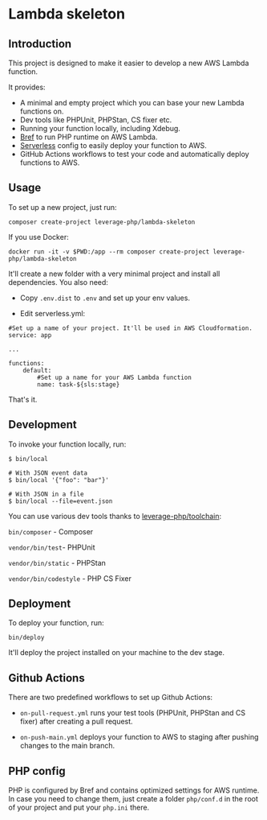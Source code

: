 # Lambda skeleton

## Introduction

This project is designed to make it easier to develop a new AWS Lambda function.

It provides:

- A minimal and empty project which you can base your new Lambda functions on.
- Dev tools like PHPUnit, PHPStan, CS fixer etc.
- Running your function locally, including Xdebug.
- [Bref](https://bref.sh) to run PHP runtime on AWS Lambda.
- [Serverless](https://www.serverless.com) config to easily deploy your function to AWS.
- GitHub Actions workflows to test your code and automatically deploy functions to AWS.

## Usage

To set up a new project, just run:

```
composer create-project leverage-php/lambda-skeleton
```

If you use Docker:

```
docker run -it -v $PWD:/app --rm composer create-project leverage-php/lambda-skeleton

```

It'll create a new folder with a very minimal project and install all dependencies. You also need:

- Copy `.env.dist` to `.env` and set up your env values.

- Edit serverless.yml:

```
#Set up a name of your project. It'll be used in AWS Cloudformation.
service: app

...

functions:
    default:
        #Set up a name for your AWS Lambda function
        name: task-${sls:stage}
```

That's it.

## Development

To invoke your function locally, run:

```
$ bin/local

# With JSON event data
$ bin/local '{"foo": "bar"}'

# With JSON in a file
$ bin/local --file=event.json
```

You can use various dev tools thanks to [leverage-php/toolchain](https://github.com/leverage-php/toolchain):

`bin/composer` - Composer

`vendor/bin/test`- PHPUnit

`vendor/bin/static` - PHPStan

`vendor/bin/codestyle` - PHP CS Fixer

## Deployment

To deploy your function, run:

`bin/deploy`

It'll deploy the project installed on your machine to the dev stage. 

## Github Actions

There are two predefined workflows to set up Github Actions:

- `on-pull-request.yml` runs your test tools (PHPUnit, PHPStan and CS fixer) after creating a pull request.

- `on-push-main.yml` deploys your function to AWS to staging after pushing changes to the main branch.

## PHP config

PHP is configured by Bref and contains optimized settings for AWS runtime. In case you need to change them, just create a folder `php/conf.d` in the root of your project and put your `php.ini` there.



